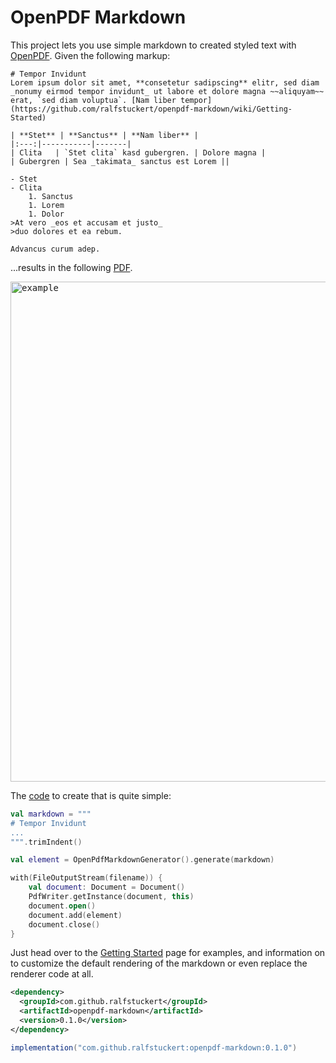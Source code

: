 # OpenPDF Markdown
This project lets you use simple markdown to created styled text with [OpenPDF](https://github.com/LibrePDF/OpenPDF).
Given the following markup:

```
# Tempor Invidunt
Lorem ipsum dolor sit amet, **consetetur sadipscing** elitr, sed diam _nonumy eirmod tempor invidunt_ ut labore et dolore magna ~~aliquyam~~ erat, `sed diam voluptua`. [Nam liber tempor](https://github.com/ralfstuckert/openpdf-markdown/wiki/Getting-Started)

| **Stet** | **Sanctus** | **Nam liber** |
|:---:|-----------|-------|
| Clita   | `Stet clita` kasd gubergren. | Dolore magna |
| Gubergren | Sea _takimata_ sanctus est Lorem ||

- Stet
- Clita
    1. Sanctus
    1. Lorem
    1. Dolor    
>At vero _eos et accusam et justo_ 
>duo dolores et ea rebum. 

Advancus curum adep.
```

...results in the following [PDF](https://github.com/ralfstuckert/openpdf-markdown/blob/main/src/test/resources/com/github/ralfstuckert/openpdf/markdown/example.pdf).

<kbd><img alt="example" src="https://raw.githubusercontent.com/wiki/ralfstuckert/openpdf-markdown/images/example.png" width="800px" /></kbd>

The [code](https://github.com/ralfstuckert/openpdf-markdown/blob/main/src/test/kotlin/com/github/ralfstuckert/openpdf/markdown/Example.kt) to create that is quite simple:

```kotlin
val markdown = """
# Tempor Invidunt
...
""".trimIndent()

val element = OpenPdfMarkdownGenerator().generate(markdown)

with(FileOutputStream(filename)) {
    val document: Document = Document()
    PdfWriter.getInstance(document, this)
    document.open()
    document.add(element)
    document.close()
}
```

Just head over to the [Getting Started](https://github.com/ralfstuckert/openpdf-markdown/wiki/Getting-Started) page for examples,
and information on to customize the default rendering of the markdown or even
replace the renderer code at all.

```xml
<dependency>
  <groupId>com.github.ralfstuckert</groupId>
  <artifactId>openpdf-markdown</artifactId>
  <version>0.1.0</version>
</dependency>
```

```gradle
implementation("com.github.ralfstuckert:openpdf-markdown:0.1.0")
```
